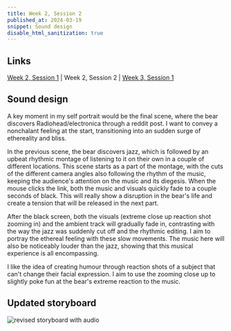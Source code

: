```yaml
---
title: Week 2, Session 2
published_at: 2024-03-19
snippet: Sound design
disable_html_sanitization: true
---
```


## Links
<a href="https://safe-pigeon-27.deno.dev/w02s1-storyboard">Week 2, Session 1</a> | Week 2, Session 2 | <a href="https://safe-pigeon-27.deno.dev/w03s1-draft">Week 3, Session 1</a>

## Sound design

A key moment in my self portrait would be the final scene, where the bear discovers Radiohead/electronica through a reddit post. I want to convey a nonchalant feeling at the start, transitioning into an sudden surge of ethereality and bliss.

In the previous scene, the bear discovers jazz, which is followed by an upbeat rhythmic montage of listening to it on their own in a couple of different locations. This scene starts as a part of the montage, with the cuts of the different camera angles also following the rhythm of the music, keeping the audience's attention on the music and its diegesis. When the mouse clicks the link, both the music and visuals quickly fade to a couple seconds of black. This will really show a disruption in the bear's life and create a tension that will be released in the next part.

After the black screen, both the visuals (extreme close up reaction shot zooming in) and the ambient track will gradually fade in, contrasting with the way the jazz was suddenly cut off and the rhythmic editing. I aim to portray the ethereal feeling with these slow movements. The music here will also be noticeably louder than the jazz, showing that this musical experience is all encompassing.

I like the idea of creating humour through reaction shots of a subject that can't change their facial expression. I aim to use the zooming close up to slightly poke fun at the bear's extreme reaction to the music.

## Updated storyboard

![revised storyboard with audio](/w02/radiohead-revised.jpg)

<br><br>
